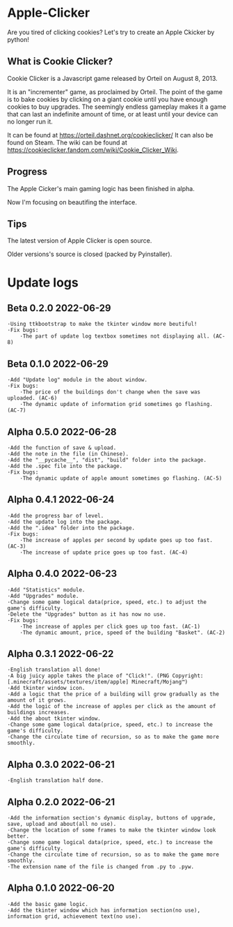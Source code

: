 # Apple-Clicker
Are you tired of clicking cookies? Let's try to create an Apple Ckicker by python!

## What is Cookie Clicker?
Cookie Clicker is a Javascript game released by Orteil on August 8, 2013.

It is an "incrementer" game, as proclaimed by Orteil. The point of the game is to bake cookies by clicking on a giant cookie until you have enough cookies to buy upgrades. The seemingly endless gameplay makes it a game that can last an indefinite amount of time, or at least until your device can no longer run it.

It can be found at https://orteil.dashnet.org/cookieclicker/
It can also be found on Steam.
The wiki can be found at https://cookieclicker.fandom.com/wiki/Cookie_Clicker_Wiki.

## Progress
The Apple Cicker's main gaming logic has been finished in alpha.

Now I'm focusing on beautifing the interface.
 
## Tips
The latest version of Apple Clicker is open source.

Older versions's source is closed (packed by Pyinstaller).

# Update logs

## Beta 0.2.0  2022-06-29
    ·Using ttkbootstrap to make the tkinter window more beutiful!
    ·Fix bugs:
        ·The part of update log textbox sometimes not displaying all. (AC-8)

## Beta 0.1.0  2022-06-29
    ·Add "Update log" module in the about window.
    ·Fix bugs:
        ·The price of the buildings don't change when the save was uploaded. (AC-6)
        ·The dynamic update of information grid sometimes go flashing. (AC-7)
        
## Alpha 0.5.0  2022-06-28
    ·Add the function of save & upload.
    ·Add the note in the file (in Chinese).
    ·Add the "__pycache__", "dist", "build" folder into the package.
    ·Add the .spec file into the package.
    ·Fix bugs:
        ·The dynamic update of apple amount sometimes go flashing. (AC-5)

## Alpha 0.4.1  2022-06-24
    ·Add the progress bar of level.
    ·Add the update log into the package.
    ·Add the ".idea" folder into the package.
    ·Fix bugs:
        ·The increase of apples per second by update goes up too fast. (AC-3)
        ·The increase of update price goes up too fast. (AC-4)
        
## Alpha 0.4.0  2022-06-23
    ·Add "Statistics" module.
    ·Add "Upgrades" module.
    ·Change some game logical data(price, speed, etc.) to adjust the game's difficulty.
    ·Delete the "Upgrades" button as it has now no use.
    ·Fix bugs:
        ·The increase of apples per click goes up too fast. (AC-1)
        ·The dynamic amount, price, speed of the building "Basket". (AC-2)

## Alpha 0.3.1  2022-06-22
    ·English translation all done!
    ·A big juicy apple takes the place of "Click!". (PNG Copyright: [.minecraft/assets/textures/item/apple] Minecraft/Mojang™)
    ·Add tkinter window icon.
    ·Add a logic that the price of a building will grow gradually as the amount of it grows.
    ·Add the logic of the increase of apples per click as the amount of buildings increases.
    ·Add the about tkinter window.
    ·Change some game logical data(price, speed, etc.) to increase the game's difficulty.
    ·Change the circulate time of recursion, so as to make the game more smoothly.
    
## Alpha 0.3.0  2022-06-21
    ·English translation half done.

## Alpha 0.2.0  2022-06-21
    ·Add the information section's dynamic display, buttons of upgrade, save, upload and about(all no use).
    ·Change the location of some frames to make the tkinter window look better.
    ·Change some game logical data(price, speed, etc.) to increase the game's difficulty.
    ·Change the circulate time of recursion, so as to make the game more smoothly.
    ·The extension name of the file is changed from .py to .pyw.

## Alpha 0.1.0  2022-06-20
    ·Add the basic game logic.
    ·Add the tkinter window which has information section(no use), information grid, achievement text(no use).
